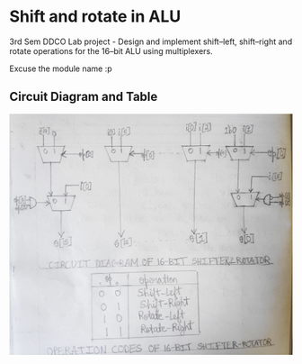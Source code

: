 # Shift and rotate in ALU

3rd Sem DDCO Lab project - Design and implement shift–left, shift–right and rotate operations for the 16–bit ALU using multiplexers.

Excuse the module name :p

## Circuit Diagram and Table

![Diagram](diagram.jpg)